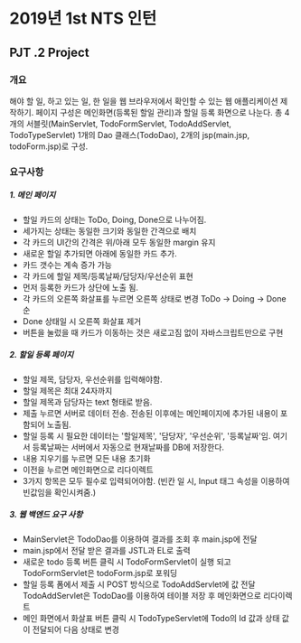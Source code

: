 2019년 1st NTS 인턴
======================

## PJT .2 Project

### 개요
해야 할 일, 하고 있는 일, 한 일을 웹 브라우저에서 확인할 수 있는 웹 애플리케이션 제작하기.
페이지 구성은 메인화면(등록된 할일 관리)과 할일 등록 화면으로 나눈다.
총 4개의 서블릿(MainServlet, TodoFormServlet, TodoAddServlet, TodoTypeServlet) 1개의 Dao 클래스(TodoDao), 2개의 jsp(main.jsp, todoForm.jsp)로 구성.

### 요구사항
##### 1. 메인 페이지
- 할일 카드의 상태는 ToDo, Doing, Done으로 나누어짐.
- 세가지는 상태는 동일한 크기와 동일한 간격으로 배치
- 각 카드의 UI간의 간격은 위/아래 모두 동일한 margin 유지
- 새로운 할일 추가되면 아래에 동일한 카드 추가.
- 카드 갯수는 계속 증가 가능
- 각 카드에 할일 제목/등록날짜/담당자/우선순위 표현
- 먼저 등록한 카드가 상단에 노출 됨.
- 각 카드의 오른쪽 화살표를 누르면 오른쪽 상태로 변경 ToDo -> Doing -> Done 순
- Done 상태일 시 오른쪽 화살표 제거
- 버튼을 눌렀을 때 카드가 이동하는 것은 새로고짐 없이 자바스크립트만으로 구현


##### 2. 할일 등록 페이지

- 할일 제목, 담당자, 우선순위를 입력해야함.
- 할일 제목은 최대 24자까지
- 할일 제목과 담당자는 text 형태로 받음.
- 제출 누르면 서버로 데이터 전송. 전송된 이후에는 메인페이지에 추가된 내용이 포함되어 노출됨.
- 할일 등록 시 필요한 데이터는 '할일제목', '담당자', '우선순위', '등록날짜'임. 여기서 등록날짜는 서버에서 자동으로 현재날짜를 DB에 저장한다.
- 내용 지우기를 누르면 모든 내용 초기화
- 이전을 누르면 메인화면으로 리다이렉트
- 3가지 항목은 모두 필수로 입력되어야함. (빈칸 일 시, Input 태그 속성을 이용하여 빈값임을 확인시켜줌.)

##### 3. 웹 백엔드 요구 사항

- MainServlet은 TodoDao를 이용하여 결과를 조회 후 main.jsp에 전달
- main.jsp에서 전달 받은 결과를 JSTL과 EL로 출력
- 새로운 todo 등록 버튼 클릭 시 TodoFormServlet이 실행 되고 TodoFormServlet은 todoForm.jsp로 포워딩
- 할일 등록 폼에서 제출 시 POST 방식으로 TodoAddServlet에 값 전달 TodoAddServlet은 TodoDao를 이용하여 테이블 저장 후 메인화면으로 리다이렉트
- 메인 화면에서 화살표 버튼 클릭 시 TodoTypeServlet에 Todo의 Id 값과 상태 값이 전달되어 다음 상태로 변경